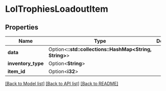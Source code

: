# LolTrophiesLoadoutItem

## Properties

Name | Type | Description | Notes
------------ | ------------- | ------------- | -------------
**data** | Option<**::std::collections::HashMap<String, String>**> |  | [optional]
**inventory_type** | Option<**String**> |  | [optional]
**item_id** | Option<**i32**> |  | [optional]

[[Back to Model list]](../README.md#documentation-for-models) [[Back to API list]](../README.md#documentation-for-api-endpoints) [[Back to README]](../README.md)



